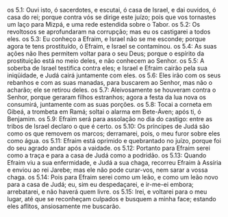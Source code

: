 os 5.1: Ouvi isto, ó sacerdotes, e escutai, ó casa de Israel, e dai ouvidos, ó casa do rei; porque contra vós se dirige este juízo; pois que vos tornastes um laço para Mizpá, e uma rede estendida sobre o Tabor.
os 5.2: Os revoltosos se aprofundaram na corrupção; mas eu os castigarei a todos eles.
os 5.3: Eu conheço a Efraim, e Israel não se me esconde; porque agora te tens prostituído, ó Efraim, e Israel se contaminou.
os 5.4: As suas ações não lhes permitem voltar para o seu Deus; porque o espírito da prostituição está no meio deles, e não conhecem ao Senhor.
os 5.5: A soberba de Israel testifica contra eles; e Israel e Efraim cairão pela sua iniqüidade, e Judá cairá juntamente com eles.
os 5.6: Eles irão com os seus rebanhos e com as suas manadas, para buscarem ao Senhor, mas não o acharão; ele se retirou deles.
os 5.7: Aleivosamente se houveram contra o Senhor, porque geraram filhos estranhos; agora a festa da lua nova os consumirá, juntamente com as suas porções.
os 5.8: Tocai a corneta em Gibeá, a trombeta em Ramá; soltai o alarma em Bete-Áven; após ti, ó Benjamim.
os 5.9: Efraim será para assolação no dia do castigo: entre as tribos de Israel declaro o que é certo.
os 5.10: Os príncipes de Judá são como os que removem os marcos; derramarei, pois, o meu furor sobre eles como água.
os 5.11: Efraim está oprimido e quebrantado no juízo, porque foi do seu agrado andar após a vaidade.
os 5.12: Portanto para Efraim serei como a traça e para a casa de Judá como a podridão.
os 5.13: Quando Efraim viu a sua enfermidade, e Judá a sua chaga, recorreu Efraim à Assíria e enviou ao rei Jarebe; mas ele não pode curar-vos, nem sarar a vossa chaga.
os 5.14: Pois para Efraim serei como um leão, e como um leão novo para a casa de Judá; eu, sim eu despedaçarei, e ir-me-ei embora; arrebatarei, e não haverá quem livre.
os 5.15: Irei, e voltarei para o meu lugar, até que se reconheçam culpados e busquem a minha face; estando eles aflitos, ansiosamente me buscarão.
